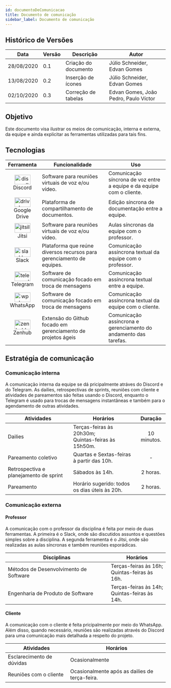 ```yaml
---
id: documentoDeComunicacao
title: Documento de comunicação
sidebar_label: Documento de comunicação
---
```


## Histórico de Versões

| Data | Versão | Descrição | Autor |
|--------|-----------|---------------|---------|
| 28/08/2020 | 0.1 | Criação do documento | Júlio Schneider, Edvan Gomes | 
| 13/08/2020 | 0.2 | Inserção de ícones | Júlio Schneider, Edvan Gomes | 
|02/10/2020 | 0.3 | Correção de tabelas | Edvan Gomes, João Pedro, Paulo Víctor |

## Objetivo

Este documento visa  ilustrar os meios de comunicação, interna e externa, da equipe e ainda explicitar as ferramentas utilizadas para tais fins.

## Tecnologias

| Ferramenta | Funcionalidade |Uso |
| :------: | ------ | -- |
| <img src="https://raw.githubusercontent.com/fga-eps-mds/2020.1-Conecta-Ensina-Wiki/master/website/static/img/icons/discord.svg" alt="discordIcon" width="50" height="30" /><br> Discord | Software para reuniões virtuais de voz e/ou vídeo. | Comunicação síncrona de voz entre a equipe e da equipe com o cliente. |
| <img src="https://raw.githubusercontent.com/fga-eps-mds/2020.1-Conecta-Ensina-Wiki/master/website/static/img/icons/googledrive.svg" alt="driveIcon" width="50" height="30" /><br> Google Drive | Plataforma de compartilhamento de documentos. | Edição síncrona de documentação entre a equipe. |
| <img src="https://raw.githubusercontent.com/fga-eps-mds/2020.1-Conecta-Ensina-Wiki/master/website/static/img/icons/jitsi.svg" alt="jitsiIcon" width="50" height="30" /><br> Jitsi | Software para reuniões virtuais de voz e/ou vídeo. | Aulas síncronas da equipe com o professor. |
| <img src="https://raw.githubusercontent.com/fga-eps-mds/2020.1-Conecta-Ensina-Wiki/master/website/static/img/icons/slack.svg" alt="slackIcon" width="50" height="30" /><br> Slack | Plataforma que reúne diversos recursos para gerenciamento de equipes. | Comunicação assíncrona textual da equipe com o professor. |
| <img src="https://raw.githubusercontent.com/fga-eps-mds/2020.1-Conecta-Ensina-Wiki/master/website/static/img/icons/telegram.svg" alt="telegramIcon" width="50" height="30" /><br> Telegram | Software de comunicação focado em troca de mensagens | Comunicação assíncrona textual entre a equipe. |
| <img src="https://raw.githubusercontent.com/fga-eps-mds/2020.1-Conecta-Ensina-Wiki/master/website/static/img/icons/whatsapp.svg" alt="wppIcon" width="50" height="30" /><br> WhatsApp | Software de comunicação focado em troca de mensagens | Comunicação assíncrona textual da equipe com o cliente. |
| <img src="https://raw.githubusercontent.com/fga-eps-mds/2020.1-Conecta-Ensina-Wiki/master/website/static/img/icons/zenhub.svg" alt="zenhubIcon" width="50" height="30" /><br> Zenhub | Extensão do Github focado em gerenciamento de projetos ágeis | Comunicação assíncrona e gerenciamento do andamento das tarefas. |

## Estratégia de comunicação

### Comunicação interna
        
A comunicação interna da equipe se dá pricipalmente atráves do Discord e do Telegram. As dailies, retrospectivas de sprints, reuniões com cliente e atividades de pareamentos são feitas usando o Discord, enquanto o Telegram é usado para trocas de mensagens instantâneas e também para o agendamento de outras atividades.

| Atividades | Horários | Duração |
| ------ | ------ | :-----: |
| Dailies | Terças-feiras às 20h30m; <br> Quintas-feiras às 15h50m. | 10 minutos. |
| Pareamento coletivo | Quartas e Sextas-feiras à partir das 10h. | - |
| Retrospectiva e planejamento de sprint | Sábados às 14h. | 2 horas. |
| Pareamento | Horário sugerido: todos os dias úteis às 20h. | 2 horas. |

### Comunicação externa

#### Professor

A comunicação com o professor da disciplina é feita por meio de duas ferramentas. A primeira é o Slack, onde são discutidos assuntos e questões simples sobre a disciplina. A segunda ferramenta é o Jitsi, onde são realizadas as aulas síncronas e também reuniões esporádicas.
  
| Disciplinas | Horários |
| ------ | ------ |
| Métodos de Desenvolvimento de Software | Terças-feiras às 16h; <br> Quintas-feiras às 16h.
| Engenharia de Produto de Software | Terças-feiras às 14h; <br> Quintas-feiras às 14h. |

#### Cliente

A comunicação com o cliente é feita pricipalmente por meio do WhatsApp. Além disso, quando necessário, reuniões são realizadas através do Discord para uma comunicação mais detalhada a respeito do projeto.

| Atividades | Horários |
| --- | --- |
| Esclarecimento de dúvidas | Ocasionalmente |
| Reuniões com o cliente | Ocasionalmente após as dailies de terça-feira. |
